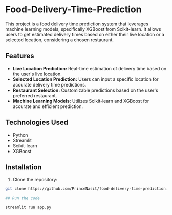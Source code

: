 # Food-Delivery-Time-Prediction

This project is a food delivery time prediction system that leverages machine learning models, specifically XGBoost from Scikit-learn. It allows users to get estimated delivery times based on either their live location or a selected location, considering a chosen restaurant.

## Features

- **Live Location Prediction:** Real-time estimation of delivery time based on the user's live location.
- **Selected Location Prediction:** Users can input a specific location for accurate delivery time predictions.
- **Restaurant Selection:** Customizable predictions based on the user's preferred restaurant.
- **Machine Learning Models:** Utilizes Scikit-learn and XGBoost for accurate and efficient prediction.

## Technologies Used

- Python
- Streamlit
- Scikit-learn
- XGBoost


## Installation

1. Clone the repository:

```bash
git clone https://github.com/PrinceNasit/food-delivery-time-prediction.git

## Run the code

streamlit run app.py


